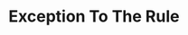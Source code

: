 ---
title: Exception To The Rule
poster: /assets/uploads/exception-to-the-rule.jpg
header: /assets/uploads/exception-header.jpg
description: >-
  Playwright Dave Harris’s New York debut crackles with humor and
  suspense—confronting the tactics for surviving institutions that were not
  built for you. 
theater: Black Box Theatre
preview: '2022'
opening: ''
closing: ''
tonyaward: false
criticspick: false
website: >-
  https://www.roundabouttheatre.org/get-tickets/2019-2020-season/exception-to-the-rule/
tickets:
  - highlight: false
    info: >-
      https://www.roundabouttheatre.org/get-tickets/2019-2020-season/exception-to-the-rule/
    title: $10 Access
    type: access
---